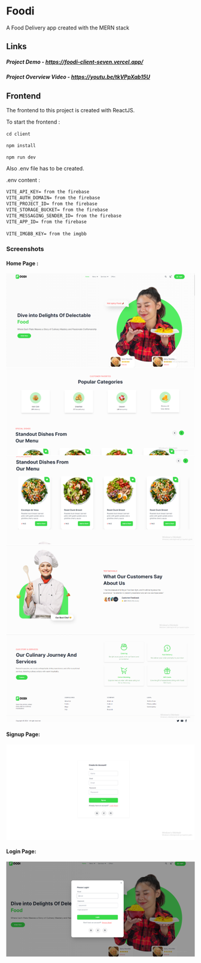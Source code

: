 # Foodi

A Food Delivery app created with the MERN stack

## Links

##### Project Demo - https://foodi-client-seven.vercel.app/

##### Project Overview Video - https://youtu.be/tkVPpXab15U

## Frontend

The frontend to this project is created with ReactJS.<br />

To start the frontend : <br />

`cd client`<br />

`npm install`<br />

`npm run dev`<br />

Also .env file has to be created. <br />

.env content :

```
VITE_API_KEY= from the firebase
VITE_AUTH_DOMAIN= from the firebase
VITE_PROJECT_ID= from the firebase
VITE_STORAGE_BUCKET= from the firebase
VITE_MESSAGING_SENDER_ID= from the firebase
VITE_APP_ID= from the firebase

VITE_IMGBB_KEY= from the imgbb
```

### Screenshots

#### Home Page :

![HomeScreen1](OverviewImages/Homepage1.PNG)
![HomeScreen2](OverviewImages/Homepage2.PNG)
![HomeScreen3](OverviewImages/Homepage3.PNG)
![HomeScreen4](OverviewImages/Homepage4.PNG)
![HomeScreen5](OverviewImages/Homepage5.PNG)

#### Signup Page:

![Signup](OverviewImages/Signup.PNG)

#### Login Page:

![Login](OverviewImages/Login.PNG)
